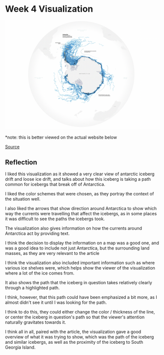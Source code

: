 # Week 4 Visualization

![Antarctic Iceberg Drift](./files/vis4.png)

*note: this is better viewed on the actual website below

[Source](https://www.reuters.com/graphics/CLIMATE-CHANGE/ICEBERG/yzdvxjrbzvx/index.html)

## Reflection

I liked this visualization as it showed a very clear view of 
antarctic iceberg drift and loose ice drift, and talks about how
this iceberg is taking a path common for icebergs that break off
of Antarctica.

I liked the color schemes that were chosen, as they portray
the context of the situation well.

I also liked the arrows that show direction around Antarctica
to show which way the currents were travelling that affect
the icebergs, as in some places it was difficult to see the
paths the icebergs took.

The visualization also gives information on how the currents
around Antarctica act by providing text.

I think the decision to display the information on a map was
a good one, and was a good idea to include not just Antarctica,
but the surrounding land masses, as they are very relevant to
the article

I think the visualization also included important information
such as where various ice shelves were, which helps show the
viewer of the visualization where a lot of the ice comes from.

It also shows the path that the iceberg in question takes
relatively clearly through a highlighted path.

I think, however, that this path could have been emphasized a
bit more, as I almost didn't see it until I was looking for the
path.

I think to do this, they could either change the color /
thickness of the line, or center the iceberg in question's path
so that the viewer's attention naturally gravitates towards it.

I think all in all, paired with the article, the visualization
gave a good overview of what it was trying to show, which was
the path of the iceberg and similar icebergs, as well as the
proximity of the iceberg to South Georgia Island.
